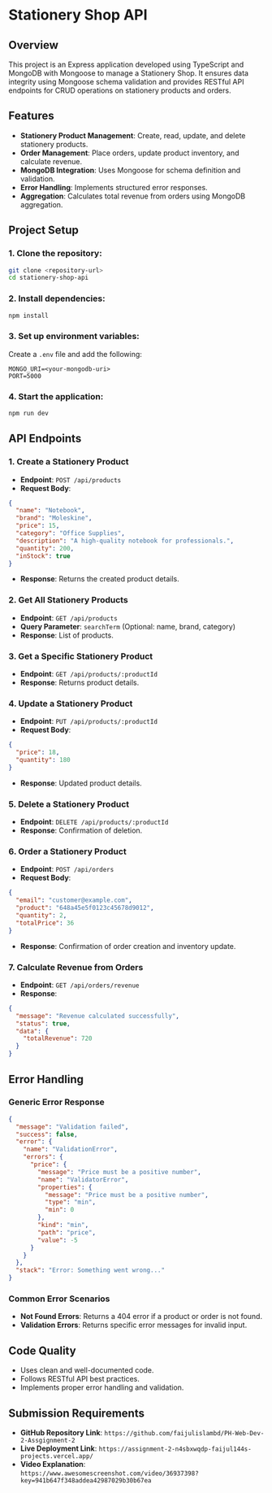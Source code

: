 # Stationery Shop API

## Overview
This project is an Express application developed using TypeScript and MongoDB with Mongoose to manage a Stationery Shop. It ensures data integrity using Mongoose schema validation and provides RESTful API endpoints for CRUD operations on stationery products and orders.

## Features
- **Stationery Product Management**: Create, read, update, and delete stationery products.
- **Order Management**: Place orders, update product inventory, and calculate revenue.
- **MongoDB Integration**: Uses Mongoose for schema definition and validation.
- **Error Handling**: Implements structured error responses.
- **Aggregation**: Calculates total revenue from orders using MongoDB aggregation.

## Project Setup
### 1. Clone the repository:
```sh
git clone <repository-url>
cd stationery-shop-api
```

### 2. Install dependencies:
```sh
npm install
```

### 3. Set up environment variables:
Create a `.env` file and add the following:
```env
MONGO_URI=<your-mongodb-uri>
PORT=5000
```

### 4. Start the application:
```sh
npm run dev
```

## API Endpoints
### 1. Create a Stationery Product
- **Endpoint**: `POST /api/products`
- **Request Body**:
```json
{
  "name": "Notebook",
  "brand": "Moleskine",
  "price": 15,
  "category": "Office Supplies",
  "description": "A high-quality notebook for professionals.",
  "quantity": 200,
  "inStock": true
}
```
- **Response**: Returns the created product details.

### 2. Get All Stationery Products
- **Endpoint**: `GET /api/products`
- **Query Parameter**: `searchTerm` (Optional: name, brand, category)
- **Response**: List of products.

### 3. Get a Specific Stationery Product
- **Endpoint**: `GET /api/products/:productId`
- **Response**: Returns product details.

### 4. Update a Stationery Product
- **Endpoint**: `PUT /api/products/:productId`
- **Request Body**:
```json
{
  "price": 18,
  "quantity": 180
}
```
- **Response**: Updated product details.

### 5. Delete a Stationery Product
- **Endpoint**: `DELETE /api/products/:productId`
- **Response**: Confirmation of deletion.

### 6. Order a Stationery Product
- **Endpoint**: `POST /api/orders`
- **Request Body**:
```json
{
  "email": "customer@example.com",
  "product": "648a45e5f0123c45678d9012",
  "quantity": 2,
  "totalPrice": 36
}
```
- **Response**: Confirmation of order creation and inventory update.

### 7. Calculate Revenue from Orders
- **Endpoint**: `GET /api/orders/revenue`
- **Response**:
```json
{
  "message": "Revenue calculated successfully",
  "status": true,
  "data": {
    "totalRevenue": 720
  }
}
```

## Error Handling
### Generic Error Response
```json
{
  "message": "Validation failed",
  "success": false,
  "error": {
    "name": "ValidationError",
    "errors": {
      "price": {
        "message": "Price must be a positive number",
        "name": "ValidatorError",
        "properties": {
          "message": "Price must be a positive number",
          "type": "min",
          "min": 0
        },
        "kind": "min",
        "path": "price",
        "value": -5
      }
    }
  },
  "stack": "Error: Something went wrong..."
}
```

### Common Error Scenarios
- **Not Found Errors**: Returns a 404 error if a product or order is not found.
- **Validation Errors**: Returns specific error messages for invalid input.

## Code Quality
- Uses clean and well-documented code.
- Follows RESTful API best practices.
- Implements proper error handling and validation.

## Submission Requirements
- **GitHub Repository Link**: `https://github.com/faijulislambd/PH-Web-Dev-2-Assgignment-2`
- **Live Deployment Link**: `https://assignment-2-n4sbxwqdp-faijul144s-projects.vercel.app/`
- **Video Explanation**: `https://www.awesomescreenshot.com/video/36937398?key=941b647f348addea42987029b30b67ea`

